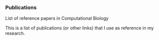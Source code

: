 ### Publications
List of reference papers in Computational Biology

This is a list of publications (or other links) that I use as reference in my research. 
